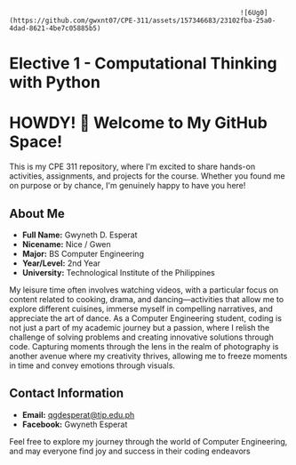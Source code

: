 
                                                              ![6Ug0](https://github.com/gwxnt07/CPE-311/assets/157346683/23102fba-25a0-4dad-8621-4be7c05885b5)

# Elective 1 - Computational Thinking with Python

# HOWDY! 👋 Welcome to My GitHub Space!

This is my CPE 311 repository, where I'm excited to share hands-on activities, assignments, and projects for the course. Whether you found me on purpose or by chance, I'm genuinely happy to have you here!
 
## About Me

- **Full Name:** Gwyneth D. Esperat
- **Nicename:** Nice / Gwen 
- **Major:** BS Computer Engineering
- **Year/Level:** 2nd Year
- **University:** Technological Institute of the Philippines

My leisure time often involves watching videos, with a particular focus on content related to cooking, drama, and dancing—activities that allow me to explore different cuisines, immerse myself in compelling narratives, and appreciate the art of dance. As a Computer Engineering student, coding is not just a part of my academic journey but a passion, where I relish the challenge of solving problems and creating innovative solutions through code. Capturing moments through the lens in the realm of photography is another avenue where my creativity thrives, allowing me to freeze moments in time and convey emotions through visuals.
  
## Contact Information

- **Email:** qgdesperat@tip.edu.ph
- **Facebook:** Gwyneth Esperat

Feel free to explore my journey through the world of Computer Engineering, and may everyone find joy and success in their coding endeavors
